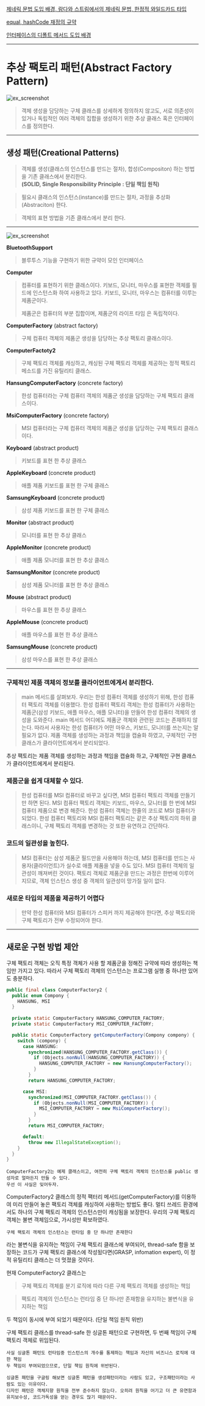 [제네릭 문법 도입 배경, 람다와 스트림에서의 제네릭 문법, 한정적 와일드카드 타입](https://github.com/jongHyeon0000/DesignPattern-example/tree/main/app/src/main/java/DesignPattern/example/abstract_factory/monitor)  

[equal, hashCode 재정의 규약](https://github.com/jongHyeon0000/DesignPattern-example/tree/main/app/src/main/java/DesignPattern/example/abstract_factory/keyboard)  

[인터페이스의 디폴트 메서드 도입 배경](https://github.com/jongHyeon0000/DesignPattern-example/tree/main/app/src/main/java/DesignPattern/example/abstract_factory/bluetooth)

---------------------

# 추상 팩토리 패턴(Abstract Factory Pattern)

![ex_screenshot](../../../../resources/abstract_factory/176FF73D5039C4BA30.png)


> 객체 생성을 담당하는 구체 클래스를 상세하게 정의하지 않고도, 서로 의존성이 있거나 독립적인 여러 객체의 집합을 생성하기 위한 추상 클래스 혹은 인터페이스를 정의한다.
--------------------

## **생성 패턴(Creational Patterns)**
> 객체를 생성(클래스의 인스턴스를 만드는 절차), 합성(Compositon) 하는 방법을 기존 클래스에서 분리한다.  
>  **(SOLID, Single Responsibility Principle : 단일 책임 원칙)**

> 필요시 클래스의 인스턴스(instance)를 만드는 절차, 과정을 추상화(Abstraciton) 한다.

> 객체의 표현 방법을 기존 클래스에서 분리 한다.

-------------------
![ex_screenshot](../../../../resources/abstract_factory/Abstract_Method.drawio.png)

**BluetoothSupport**
> 블루투스 기능을 구현하기 위한 규약이 모인 인터페이스

**Computer**
> 컴퓨터를 표현하기 위한 클래스이다. 키보드, 모니터, 마우스를 표현한 객체를 필드에 인스턴스화 하여 사용하고 있다. 키보드, 모니터, 마우스는 컴퓨터를 이루는 제품군이다.  
> 
> 제품군은 컴퓨터의 부분 집합이며, 제품군의 라이프 타임 은 독립적이다.

**ComputerFactory** (abstract factory)
> 구체 컴퓨터 객체의 제품군 생성을 담당하는 추상 팩토리 클래스이다.

**ComputerFactoty2**
> 구체 팩토리 객체를 캐싱하고, 캐싱된 구체 팩토리 객체를 제공하는 정적 팩토리 메소드를 가진 유틸리티 클래스.

**HansungComputerFactory** (concrete factory)
> 한성 컴퓨터라는 구체 컴퓨터 객체의 제품군 생성을 담당하는 구체 팩토리 클래스이다.

**MsiComputerFactory** (concrete factory)
> MSI 컴퓨터라는 구체 컴퓨터 객체의 제품군 생성을 담당하는 구체 팩토리 클래스이다.

**Keyboard** (abstract product)
> 키보드를 표현 한 추상 클래스

**AppleKeyboard** (concrete product)
> 애플 제품 키보드를 표현 한 구체 클래스

**SamsungKeyboard** (concrete product)
> 삼성 제품 키보드를 표현 한 구체 클래스

**Monitor** (abstract product)
> 모니터를 표현 한 추상 클래스

**AppleMonitor** (concrete product)
> 애플 제품 모니터를 표현 한 추상 클래스

**SamsungMonitor** (concrete product)
> 삼성 제품 모니터를 표현 한 추상 클래스

**Mouse** (abstract product)
> 마우스를 표현 한 추상 클래스

**AppleMouse** (concrete product)
> 애플 마우스를 표현 한 추상 클래스

**SamsungMouse** (concrete product)
> 삼성 마우스를 표현 한 추상 클래스
-------------------
### **구체적인 제품 객체의 정보를 클라이언트에게서 분리한다.**
>main 메서드를 살펴보자. 우리는 한성 컴퓨터 객체를 생성하기 위해, 한성 컴퓨터 팩토리 객체를 이용했다.
한성 컴퓨터 팩토리 객체는 한성 컴퓨터가 사용하는 제품군(삼성 키보드, 애플 마우스, 애플 모니터)을 만들어 한성 컴퓨터 객체의 생성을 도와준다. main 메서드 어디에도 제품군 객체와 관련된 코드는 존재하지 않는다.
따라서 사용자는 한성 컴퓨터가 어떤 마우스, 키보드, 모니터를 쓰는지는 알 필요가 없다. 제품 객체를 생성하는 과정과 책임을 캡슐화 하였고, 구체적인 구현 클래스가 클라이언트에게서 분리되었다.

추상 팩토리는 제품 객체를 생성하는 과정과 책임을 캡슐화 하고, 구체적인 구현 클래스가 클라이언트에게서 분리된다.

### **제품군을 쉽게 대체할 수 있다.**
>한성 컴퓨터를 MSI 컴퓨터로 바꾸고 싶다면, MSI 컴퓨터 팩토리 객체를 만들기만 하면 된다. MSI 컴퓨터 팩토리 객체는 키보드, 마우스, 모니터를 한 번에 MSI 컴퓨터 제품으로 변경 해준다. 한성 컴퓨터 객체는 한줄의 코드로 MSI 컴퓨터가 되었다. 한성 컴퓨터 팩토리와 MSI 컴퓨터 팩토리는 같은 추상 팩토리의 하위 클래스이니, 구체 팩토리 객체를 변경하는 것 또한 유연하고 간단하다.

### **코드의 일관성을 높힌다.**
>MSI 컴퓨터는 삼성 제품군 필드만을 사용해야 하는데, MSI 컴퓨터를 만드는 사용자(클라이언트)가 실수로 애플 제품을 넣을 수도 있다. MSI 컴퓨터 객체의 일관성이 깨져버린 것이다. 팩토리 객체로 제품군을 만드는 과정은 한번에 이루어지므로, 객체 인스턴스 생성 중 객체의 일관성이 망가질 일이 없다.

### **새로운 타입의 제품을 제공하기 어렵다**
>만약 한성 컴퓨터와 MSI 컴퓨터가 스피커 까지 제공해야 한다면, 추상 팩토리와 구체 팩토리가 전부 수정되어야 한다.

--------------------
## **새로운 구현 방법 제안**

구체 팩토리 객체는 오직 특정 객체가 사용 할 제품군을 정해진 규약에 따라 생성하는 책임만 가지고 있다. 따라서 구체 팩토리 객체의 인스턴스는 프로그램 실행 중 하나만 있어도 충분하다. 

```Java
public final class ComputerFactory2 {
  public enum Compony {
    HANSUNG, MSI
  }
  
  private static ComputerFactory HANSUNG_COMPUTER_FACTORY;
  private static ComputerFactory MSI_COMPUTER_FACTORY;

  public static ComputerFactory getComputerFactory(Compony compony) { 
    switch (compony) {
      case HANSUNG:
        synchronized(HANSUNG_COMPUTER_FACTORY.getClass()) {          
          if (Objects.nonNull(HANSUNG_COMPUTER_FACTORY)) {
            HANSUNG_COMPUTER_FACTORY = new HansungComputerFactory();
          }
        }
        return HANSUNG_COMPUTER_FACTORY;

      case MSI:
        synchronized(MSI_COMPUTER_FACTORY.getClass()) {          
          if (Objects.nonNull(MSI_COMPUTER_FACTORY)) {
            MSI_COMPUTER_FACTORY = new MsiComputerFactory();
          }
        }
        return MSI_COMPUTER_FACTORY;

      default:
        throw new IllegalStateException();
    }
  }
}
```
    ComputerFactory2는 예제 클래스이고, 여전히 구체 팩토리 객체의 인스턴스를 public 생성자로 얼마든지 만들 수 있다.  
    우선 이 사실은 잊어두자. 

ComputerFactory2 클래스의 정적 팩터리 메서드(getComputerFactory)를 이용하여 미리 만들어 놓은 팩토리 객체를 캐싱하여 사용하는 방법도 좋다. 멀티 쓰레드 환경에서도 하나의 구체 팩토리 객체의 인스턴스만이 캐싱됨을 보장한다. 우리의 구체 팩토리 객체는 불변 객체임으로, 가시성만 확보하였다.  

    구체 팩토리 객체의 인스턴스는 런타임 중 단 하나만 존재한다
라는 불변식을 유지하는 책임이 구체 팩토리 클래스에 부여되어, thread-safe 함을 보장하는 코드가 구체 팩토리 클래스에 작성됬다면(GRASP, infomation expert), 이 정적 유틸리티 클래스는 더 멋졌을 것이다.  

현재 ComputerFactory2 클래스는

>구체 팩토리 객체를 분기 로직에 따라 다른 구체 팩토리 객체를 생성하는 책임  

>팩토리 객체의 인스턴스는 런타임 중 단 하나만 존재함을 유지하는 불변식을 유지하는 책임

두 책임이 동시에 부여 되었기 때문이다. (단일 책임 원칙 위반)  

구체 팩토리 클래스를 thread-safe 한 싱글톤 패턴으로 구현하면, 두 번째 책임이 구체 팩토리 객체로 위임된다.

    사실 싱글톤 패턴도 런타임중 인스턴스의 개수를 통제하는 책임과 자신의 비즈니스 로직에 대한 책임  
    두 책임이 부여되었으므로, 단일 책임 원칙에 위반된다.  
      
    싱글톤 패턴을 구글링 해보면 싱글톤 패턴을 생성패턴이라는 사람도 있고, 구조패턴이라는 사람도 있는 이유이다.  
    디자인 패턴은 객체지향 원칙을 전부 준수하지 않는다. 오히려 원칙을 어기고 더 큰 유연함과 유지보수성, 코드가독성을 얻는 경우도 많기 때문이다.




